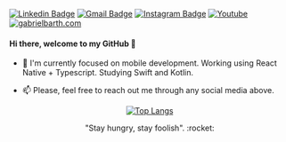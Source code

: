 [![Linkedin Badge](https://img.shields.io/badge/-gabrielbarth-blue?style=flat-square&logo=Linkedin&logoColor=white&link=https://www.linkedin.com/in/gabrielbarth/)](https://www.linkedin.com/in/gabrielbarth/)
[![Gmail Badge](https://img.shields.io/badge/-dev@gabrielbarth.com-c14438?style=flat-square&logo=Gmail&logoColor=white&link=mailto:dev@gabrielbarth.com)](mailto:dev@gabrielbarth.com)
[![Instagram Badge](https://img.shields.io/badge/instagram-%23E4405F.svg?&style=flat-square&logo=instagram&logoColor=white)](https://www.instagram.com/gabrielbarth/)
[![Youtube](https://img.shields.io/badge/-Youtube-c14438?style=flat-square&logo=Youtube&logoColor=white&link=https://www.youtube.com/channel/UCmA_19d5L3WTFdDfwQ6Uenw)](https://www.youtube.com/channel/UCmA_19d5L3WTFdDfwQ6Uenw)
[![gabrielbarth.com](https://img.shields.io/static/v1?label=Website%20-%20gabrielbarth.com&message=%20&color=black&style=flat-square&logoColor=white)](http://gabrielbarth.com)

#### Hi there, welcome to my GitHub 🙂

- :iphone: I'm currently focused on mobile development. Working using React Native + Typescript. Studying Swift and Kotlin.
 
- :mailbox: Please, feel free to reach out me through any social media above.


<div align="center">

[![Top Langs](https://github-readme-stats.vercel.app/api/top-langs/?username=gabrielbarth&hide=Java,Ruby,Objective-C,Starlark,SCSS&layout=compact&theme=dracula)](https://github.com/anuraghazra/github-readme-stats)

<span>
 "Stay hungry, stay foolish". :rocket:
 <span/>
</div>

